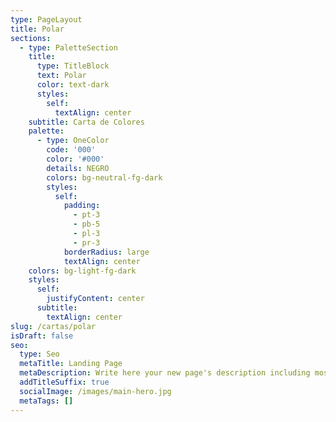 ```yaml
---
type: PageLayout
title: Polar
sections:
  - type: PaletteSection
    title:
      type: TitleBlock
      text: Polar
      color: text-dark
      styles:
        self:
          textAlign: center
    subtitle: Carta de Colores
    palette:
      - type: OneColor
        code: '000'
        color: '#000'
        details: NEGRO
        colors: bg-neutral-fg-dark
        styles:
          self:
            padding:
              - pt-3
              - pb-5
              - pl-3
              - pr-3
            borderRadius: large
            textAlign: center
    colors: bg-light-fg-dark
    styles:
      self:
        justifyContent: center
      subtitle:
        textAlign: center
slug: /cartas/polar
isDraft: false
seo:
  type: Seo
  metaTitle: Landing Page
  metaDescription: Write here your new page's description including most relevant keywords.
  addTitleSuffix: true
  socialImage: /images/main-hero.jpg
  metaTags: []
---
```

